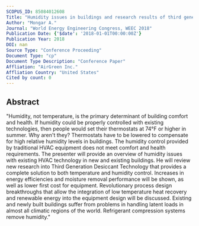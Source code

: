 ```yaml
---
SCOPUS_ID: 85084012608
Title: "Humidity issues in buildings and research results of third generation liquid desiccant technology"
Author: "Mongar A."
Journal: "World Energy Engineering Congress, WEEC 2018"
Publication Date: {'$date': '2018-01-01T00:00:00Z'}
Publication Year: 2018
DOI: nan
Source Type: "Conference Proceeding"
Document Type: "cp"
Document Type Description: "Conference Paper"
Affliation: "AirGreen Inc."
Affliation Country: "United States"
Cited by count: 0
---
```


## Abstract
"Humidity, not temperature, is the primary determinant of building comfort and health. If humidity could be properly controlled with existing technologies, then people would set their thermostats at 74°F or higher in summer. Why aren't they? Thermostats have to be lowered to compensate for high relative humidity levels in buildings. The humidity control provided by traditional HVAC equipment does not meet comfort and health requirements. The presenter will provide an overview of humidity issues with existing HVAC technology in new and existing buildings. He will review new research into Third Generation Desiccant Technology that provides a complete solution to both temperature and humidity control. Increases in energy efficiencies and moisture removal performance will be shown, as well as lower first cost for equipment. Revolutionary process design breakthroughs that allow the integration of low temperature heat recovery and renewable energy into the equipment design will be discussed. Existing and newly built buildings suffer from problems in handling latent loads in almost all climatic regions of the world. Refrigerant compression systems remove humidity."
